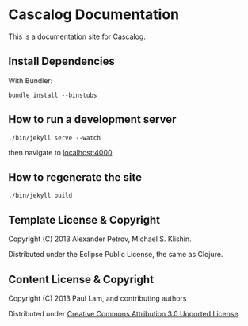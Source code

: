 # Cascalog Documentation

This is a documentation site for [Cascalog](http://www.cascalog.org).

## Install Dependencies

With Bundler:

    bundle install --binstubs

## How to run a development server

    ./bin/jekyll serve --watch

then navigate to [localhost:4000](http://localhost:4000)

## How to regenerate the site

    ./bin/jekyll build

## Template License & Copyright

Copyright (C) 2013 Alexander Petrov, Michael S. Klishin.

Distributed under the Eclipse Public License, the same as Clojure.

## Content License & Copyright

Copyright (C) 2013 Paul Lam, and contributing authors

Distributed under [Creative Commons Attribution 3.0 Unported License](http://creativecommons.org/licenses/by/3.0/).
